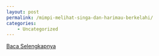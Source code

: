 ```yaml
---
layout: post
permalink: /mimpi-melihat-singa-dan-harimau-berkelahi/
categories:
    - Uncategorized
---
```


[Baca Selengkapnya](/08)